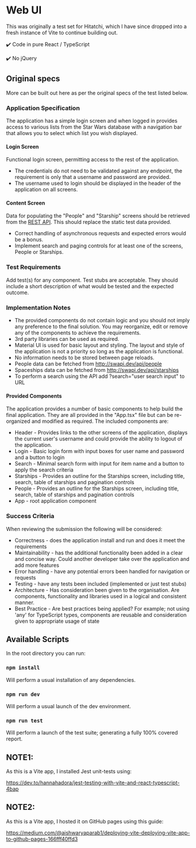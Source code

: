 # Web UI

This was originally a test set for Hitatchi, which I have since dropped into a fresh instance of Vite to continue building out.

:heavy_check_mark: Code in pure React / TypeScript

:heavy_check_mark: No jQuery

## Original specs

More can be built out here as per the original specs of the test listed below.

### Application Specification

The application has a simple login screen and when logged in provides access to various lists from the Star Wars database with a navigation bar that allows you to select which list you wish displayed.

#### Login Screen

Functional login screen, permitting access to the rest of the application.
- The credentials do not need to be validated against any endpoint, the requirement is only that a username and password are provided.
- The username used to login should be displayed in the header of the application on all screens.

#### Content Screen

Data for populating the "People" and "Starship" screens should be retrieved from the [REST API](http://swapi.dev/api/.git). This should replace the static test data provided.
- Correct handling of asynchronous requests and expected errors would be a bonus.
- Implement search and paging controls for at least one of the screens, People or Starships.

### Test Requirements

Add test(s) for any component. Test stubs are acceptable. They should include a short description of what would be tested and the expected outcome.

### Implementation Notes

- The provided components do not contain logic and you should not imply any preference to the final solution. You may reorganize, edit or remove any of the components to achieve the requirements.
- 3rd party libraries can be used as required.
- Material UI is used for basic layout and styling. The layout and style of the application is not a priority so long as the application is functional.
- No information needs to be stored between page reloads.
- People data can be fetched from http://swapi.dev/api/people
- Spaceships data can be fetched from http://swapi.dev/api/starships
- To perform a search using the API add ?search="user search input" to URL

#### Provided Components

The application provides a number of basic components to help build the final application. They are all provided in the "App.tsx" file but can be re- organized and modified as required. The included components are:
- Header - Provides links to the other screens of the application, displays the current user's username and could provide the ability to logout of the application.
- Login - Basic login form with input boxes for user name and password and a button to login
- Search - Minimal search form with input for item name and a button to apply the search criteria
- Starships - Provides an outline for the Starships screen, including title, search, table of starships and pagination controls
- People - Provides an outline for the Starships screen, including title, search, table of starships and pagination controls
- App - root application component

### Success Criteria

When reviewing the submission the following will be considered:
- Correctness - does the application install and run and does it meet the requirements
- Maintainability - has the additional functionality been added in a clear and concise way. Could another developer take over the application and add more features
- Error handling - have any potential errors been handled for navigation or requests
- Testing - have any tests been included (implemented or just test stubs)
- Architecture - Has consideration been given to the organisation. Are components, functionality and libraries used in a logical and consistent manner.
- Best Practice - Are best practices being applied? For example; not using 'any' for TypeScript types, components are reusable and consideration given to appropriate usage of state

## Available Scripts

In the root directory you can run:

### `npm install`

Will perform a usual installation of any dependencies.

### `npm run dev`

Will perform a usual launch of the dev environment.

### `npm run test`

Will perform a launch of the test suite; generating a fully 100% covered report.

## NOTE1:

As this is a Vite app, I installed Jest unit-tests using:

https://dev.to/hannahadora/jest-testing-with-vite-and-react-typescript-4bap

## NOTE2:

As this is a Vite app, I hosted it on GitHub pages using this guide:

https://medium.com/@aishwaryaparab1/deploying-vite-deploying-vite-app-to-github-pages-166fff40ffd3
